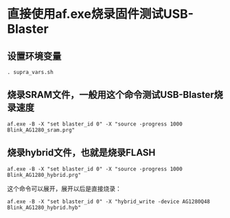 # 直接使用af.exe烧录固件测试USB-Blaster

## 设置环境变量

```
. supra_vars.sh
```

## 烧录SRAM文件，一般用这个命令测试USB-Blaster烧录速度

```
af.exe -B -X "set blaster_id 0" -X "source -progress 1000 Blink_AG1280_sram.prg"
```

## 烧录hybrid文件，也就是烧录FLASH

```
af.exe -B -X "set blaster_id 0" -X "source -progress 1000 Blink_AG1280_hybrid.prg"
```

这个命令可以展开，展开以后是直接烧录：

```
af.exe -B -X "set blaster_id 0" -X "hybrid_write -device AG1280Q48 Blink_AG1280_hybrid.hyb"
```
